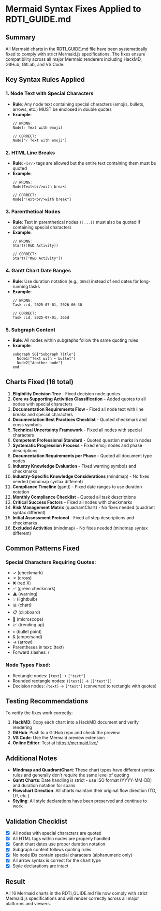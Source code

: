 # Mermaid Syntax Fixes Applied to RDTI_GUIDE.md

## Summary
All Mermaid charts in the RDTI_GUIDE.md file have been systematically fixed to comply with strict Mermaid.js specifications. The fixes ensure compatibility across all major Mermaid renderers including HackMD, GitHub, GitLab, and VS Code.

## Key Syntax Rules Applied

### 1. **Node Text with Special Characters**
- **Rule**: Any node text containing special characters (emojis, bullets, arrows, etc.) MUST be enclosed in double quotes
- **Example**: 
  ```mermaid
  // WRONG:
  Node[✓ Text with emoji]
  
  // CORRECT:
  Node["✓ Text with emoji"]
  ```

### 2. **HTML Line Breaks**
- **Rule**: `<br/>` tags are allowed but the entire text containing them must be quoted
- **Example**:
  ```mermaid
  // WRONG:
  Node[Text<br/>with break]
  
  // CORRECT:
  Node["Text<br/>with break"]
  ```

### 3. **Parenthetical Nodes**
- **Rule**: Text in parenthetical nodes `([...])` must also be quoted if containing special characters
- **Example**:
  ```mermaid
  // WRONG:
  Start([R&D Activity])
  
  // CORRECT:
  Start(["R&D Activity"])
  ```

### 4. **Gantt Chart Date Ranges**
- **Rule**: Use duration notation (e.g., `365d`) instead of end dates for long-running tasks
- **Example**:
  ```mermaid
  // WRONG:
  Task :id, 2025-07-01, 2026-06-30
  
  // CORRECT:
  Task :id, 2025-07-01, 365d
  ```

### 5. **Subgraph Content**
- **Rule**: All nodes within subgraphs follow the same quoting rules
- **Example**:
  ```mermaid
  subgraph SG["Subgraph Title"]
    Node1["Text with • bullet"]
    Node2["Another node"]
  end
  ```

## Charts Fixed (16 total)

1. **Eligibility Decision Tree** - Fixed decision node quotes
2. **Core vs Supporting Activities Classification** - Added quotes to all nodes with special characters
3. **Documentation Requirements Flow** - Fixed all node text with line breaks and special characters
4. **Documentation Best Practices Checklist** - Quoted checkmark and cross symbols
5. **Technical Uncertainty Framework** - Fixed all nodes with special characters
6. **Competent Professional Standard** - Quoted question marks in nodes
7. **Systematic Progression Process** - Fixed emoji nodes and phase descriptions
8. **Documentation Requirements per Phase** - Quoted all document type nodes
9. **Industry Knowledge Evaluation** - Fixed warning symbols and checkmarks
10. **Industry-Specific Knowledge Considerations** (mindmap) - No fixes needed (mindmap syntax different)
11. **Compliance Timeline** (gantt) - Fixed date ranges to use duration notation
12. **Monthly Compliance Checklist** - Quoted all task descriptions
13. **Critical Success Factors** - Fixed all nodes with checkmarks
14. **Risk Management Matrix** (quadrantChart) - No fixes needed (quadrant syntax different)
15. **Initial Assessment Protocol** - Fixed all step descriptions and checkmarks
16. **Excluded Activities** (mindmap) - No fixes needed (mindmap syntax different)

## Common Patterns Fixed

### Special Characters Requiring Quotes:
- ✓ (checkmark)
- ✗ (cross)
- ❌ (red X)
- ✅ (green checkmark)
- ⚠️ (warning)
- 💡 (lightbulb)
- 📊 (chart)
- 📋 (clipboard)
- 🔬 (microscope)
- 📈 (trending up)
- • (bullet point)
- & (ampersand)
- → (arrow)
- Parentheses in text: (text)
- Forward slashes: /

### Node Types Fixed:
- Rectangle nodes: `[text]` → `["text"]`
- Rounded rectangle nodes: `([text])` → `(["text"])`
- Decision nodes: `{text}` → `["text"]` (converted to rectangle with quotes)

## Testing Recommendations

To verify the fixes work correctly:

1. **HackMD**: Copy each chart into a HackMD document and verify rendering
2. **GitHub**: Push to a GitHub repo and check the preview
3. **VS Code**: Use the Mermaid preview extension
4. **Online Editor**: Test at https://mermaid.live/

## Additional Notes

- **Mindmap and QuadrantChart**: These chart types have different syntax rules and generally don't require the same level of quoting
- **Gantt Charts**: Date handling is strict - use ISO format (YYYY-MM-DD) and duration notation for spans
- **Flowchart Direction**: All charts maintain their original flow direction (TD, LR, etc.)
- **Styling**: All style declarations have been preserved and continue to work

## Validation Checklist

- [x] All nodes with special characters are quoted
- [x] All HTML tags within nodes are properly handled
- [x] Gantt chart dates use proper duration notation
- [x] Subgraph content follows quoting rules
- [x] No node IDs contain special characters (alphanumeric only)
- [x] All arrow syntax is correct for the chart type
- [x] Style declarations are intact

## Result

All 16 Mermaid charts in the RDTI_GUIDE.md file now comply with strict Mermaid.js specifications and will render correctly across all major platforms and viewers.
